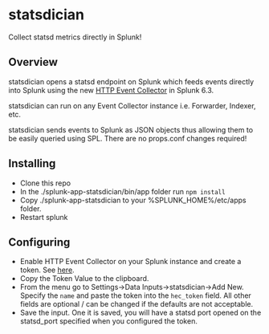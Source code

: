 statsdician
===========

Collect statsd metrics directly in Splunk!

## Overview
statsdician opens a statsd endpoint on Splunk which feeds events directly into Splunk using the new [HTTP Event Collector](http://dev.splunk.com/view/event-collector/SP-CAAAE6M) in Splunk 6.3.

statsdician can run on any Event Collector instance i.e. Forwarder, Indexer, etc.

statsdician sends events to Splunk as JSON objects thus allowing them to be easily queried using SPL. There are no props.conf changes required!

## Installing 
* Clone this repo
* In the ./splunk-app-statsdician/bin/app folder run `npm install`
* Copy ./splunk-app-statsdician to your %SPLUNK_HOME%/etc/apps folder. 
* Restart splunk

## Configuring
* Enable HTTP Event Collector on your Splunk instance and create a token. See [here](http://docs.splunk.com/Documentation/Splunk/6.3.0/Data/UsetheHTTPEventCollector).
* Copy the Token Value to the clipboard.
* From the menu go to Settings->Data Inputs->statsdician->Add New. Specify the `name` and paste the token into the `hec_token` field. All other fields are optional / can be changed if the defaults are not acceptable.
* Save the input. One it is saved, you will have a statsd port opened on the statsd_port specified when you configured the token.



